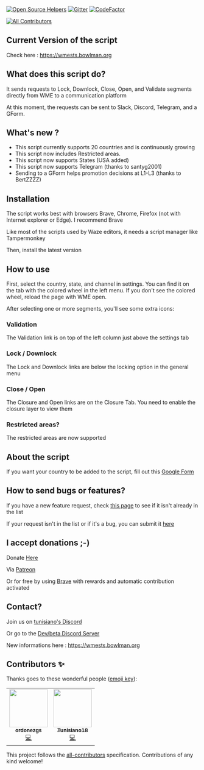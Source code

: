 [![Open Source Helpers](https://www.codetriage.com/tunisiano187/wme-send-to-slack/badges/users.svg)](https://www.codetriage.com/tunisiano187/wme-send-to-slack) [![Gitter](https://badges.gitter.im/Tunisiano18/community.svg)](https://gitter.im/Tunisiano18/community?utm_source=badge&utm_medium=badge&utm_campaign=pr-badge) [![CodeFactor](https://www.codefactor.io/repository/github/tunisiano187/wme-send-to-slack/badge)](https://www.codefactor.io/repository/github/tunisiano187/wme-send-to-slack)
<!-- ALL-CONTRIBUTORS-BADGE:START - Do not remove or modify this section -->
[![All Contributors](https://img.shields.io/badge/all_contributors-1-orange.svg?style=flat-square)](#contributors-)
<!-- ALL-CONTRIBUTORS-BADGE:END -->

## Current Version of the script ##
Check here : https://wmests.bowlman.org

## What does this script do?
It sends requests to Lock, Downlock, Close, Open, and Validate segments directly from WME to a communication platform

At this moment, the requests can be sent to Slack, Discord, Telegram, and a GForm.

## What's new ?
* This script currently supports 20 countries and is continuously growing
* This script now includes Restricted areas.
* This script now supports States (USA added)
* This script now supports Telegram (thanks to santyg2001)
* Sending to a GForm helps promotion decisions at L1-L3 (thanks to BertZZZZ)

## Installation
The script works best with browsers Brave, Chrome, Firefox (not with Internet explorer or Edge). I recommend Brave

Like most of the scripts used by Waze editors, it needs a script manager like Tampermonkey 

Then, install the latest version

## How to use
First, select the country, state, and channel in settings. You can find it on the tab with the colored wheel in the left menu. If you don't see the colored wheel, reload the page with WME open.

After selecting one or more segments, you'll see some extra icons:

### Validation
The Validation link is on top of the left column just above the settings tab

### Lock / Downlock
The Lock and Downlock links are below the locking option in the general menu

### Close / Open
The Closure and Open links are on the Closure Tab. You need to enable the closure layer to view them

### Restricted areas?
The restricted areas are now supported

## About the script 
If you want your country to be added to the script, fill out this [Google Form](https://forms.gle/gjWajvFdXu3kRwoS8)

## How to send bugs or features?

If you have a new feature request, check [this page](https://github.com/tunisiano187/WME-send-to-slack/issues) to see if it isn't already in the list

If your request isn't in the list or if it's a bug, you can submit it [here](https://github.com/tunisiano187/WME-send-to-slack/issues/new/choose)

## I accept donations ;-)
Donate [Here](http://ko-fi.com/tunisiano)

Via [Patreon](https://www.patreon.com/bePatron?u=39585820)

Or for free by using [Brave](https://brave.com/?ref=bow320) with rewards and automatic contribution activated

## Contact?
Join us on [tunisiano's Discord](https://discord.gg/RqRCGS3)

Or go to the [Dev/beta Discord Server](https://discord.gg/JWEMXwF)
 
New informations here : https://wmests.bowlman.org
## Contributors ✨

Thanks goes to these wonderful people ([emoji key](https://allcontributors.org/docs/en/emoji-key)):

<!-- ALL-CONTRIBUTORS-LIST:START - Do not remove or modify this section -->
<!-- prettier-ignore-start -->
<!-- markdownlint-disable -->
<table>
  <tr>
    <td align="center"><a href="https://github.com/ordonezgs"><img src="https://avatars3.githubusercontent.com/u/17103864?v=4" width="100px;" alt=""/><br /><sub><b>ordonezgs</b></sub></a><br /><a href="https://github.com/tunisiano187/WME-send-to-slack/commits?author=ordonezgs" title="Code">💻</a></td>
    <td align="center"><a href="https://www.bowlman.org"><img src="https://avatars2.githubusercontent.com/u/6095739?v=4" width="100px;" alt=""/><br /><sub><b>Tunisiano18</b></sub></a><br /><a href="https://github.com/tunisiano187/WME-send-to-slack/commits?author=tunisiano187" title="Code">💻</a></td>
  </tr>
</table>

<!-- markdownlint-enable -->
<!-- prettier-ignore-end -->
<!-- ALL-CONTRIBUTORS-LIST:END -->

This project follows the [all-contributors](https://github.com/all-contributors/all-contributors) specification. Contributions of any kind welcome!